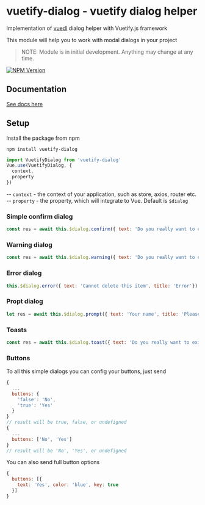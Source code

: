 # vuetify-dialog - vuetify dialog helper

Implementation of [vuedl](https://github.com/yariksav/vuedl) dialog helper with Vuetify.js framework

This module will help you to work with modal dialogs in your project

> NOTE: Module is in initial development. Anything may change at any time.

[![NPM Version][npm-image]][npm-url]

## Documentation
[See docs here](https://github.com/yariksav/vuedl#readme)

## Setup

Install the package from npm

```npm
npm install vuetify-dialog
```

```javascript
import VuetifyDialog from 'vuetify-dialog'
Vue.use(VuetifyDialog, {
  context,
  property
})
```

-- `context` - the context of your application, such as store, axios, router etc.
-- `property` - the property, which will integrate to Vue. Default is `$dialog`

### Simple confirm dialog
```js
const res = await this.$dialog.confirm({ text: 'Do you really want to exit?'})
```

### Warning dialog
```js
const res = await this.$dialog.warning({ text: 'Do you really want to exit?', title: 'Warning'})
```

### Error dialog
```js
this.$dialog.error({ text: 'Cannot delete this item', title: 'Error'})
```

### Propt dialog
```js
let res = await this.$dialog.prompt({ text: 'Your name', title: 'Please input your name' })
```

### Toasts
```js
const res = await this.$dialog.toast({ text: 'Do you really want to exit?'})
```

### Buttons
To all this simple dialogs you can config your buttons, just send
```js
{
  ...
  buttons: {
    'false': 'No',
    'true': 'Yes'
  }
}
// result will be true, false, or undefigned
{
  ...
  buttons: ['No', 'Yes']
}
// result will be 'No', 'Yes', or undefigned

```
You can also send full button options
```js
{
  buttons: [{
    text: 'Yes', color: 'blue', key: true
  }]
}
```


[npm-image]: https://img.shields.io/npm/v/vuetify-dialog.svg?style=flat-square
[npm-url]: https://npmjs.org/package/vuetify-dialog
